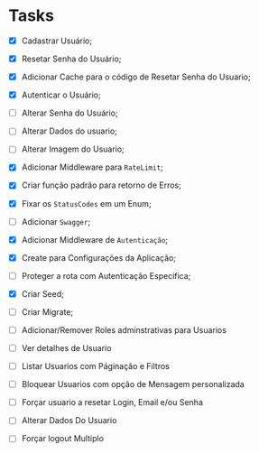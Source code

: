 # Tasks

- [x] Cadastrar Usuário;
- [x] Resetar Senha do Usuário;
- [x] Adicionar Cache para o código de Resetar Senha do Usuario;
- [x] Autenticar o Usuário;
- [ ] Alterar Senha do Usuário;
- [ ] Alterar Dados do usuario;
- [ ] Alterar Imagem do Usuario;

- [x] Adicionar Middleware para `RateLimit`;
- [x] Criar função padrão para retorno de Erros;
- [x] Fixar os `StatusCodes` em um Enum;
- [ ] Adicionar `Swagger`;
- [x] Adicionar Middleware de `Autenticação`;

- [x] Create para Configurações da Aplicação;
- [ ] Proteger a rota com Autenticação Especifica;
- [x] Criar Seed;
- [ ] Criar Migrate;

- [ ] Adicionar/Remover Roles adminstrativas para Usuarios
- [ ] Ver detalhes de Usuario
- [ ] Listar Usuarios com Páginação e Filtros
- [ ] Bloquear Usuarios com opção de Mensagem personalizada
- [ ] Forçar usuario a resetar Login, Email e/ou Senha
- [ ] Alterar Dados Do Usuario
- [ ] Forçar logout Multiplo
